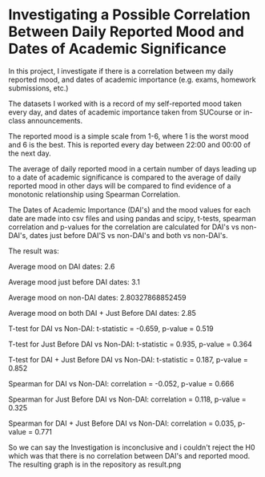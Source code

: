 # Investigating a Possible Correlation Between Daily Reported Mood and Dates of Academic Significance

In this project, I investigate if there is a correlation between my daily reported mood, and dates of academic importance (e.g. exams, homework submissions, etc.)

The datasets I worked with is a record of my self-reported mood taken every day, and dates of academic importance taken from SUCourse or in-class announcements.

The reported mood is a simple scale from 1-6, where 1 is the worst mood and 6 is the best. This is reported every day between 22:00 and 00:00 of the next day.

The average of daily reported mood in a certain number of days leading up to a date of academic significance is compared to the average of daily reported mood in other days will be compared to find evidence of a monotonic relationship using Spearman Correlation.

The Dates of Academic Importance (DAI's) and the mood values for each date are made into csv files and using pandas and scipy, t-tests, spearman correlation and p-values for the correlation are calculated for DAI's vs non-DAI's, dates just before DAI'S vs non-DAI's and both vs non-DAI's.

The result was: 

Average mood on DAI dates: 2.6

Average mood just before DAI dates: 3.1

Average mood on non-DAI dates: 2.80327868852459

Average mood on both DAI + Just Before DAI dates: 2.85

T-test for DAI vs Non-DAI: t-statistic = -0.659, p-value = 0.519

T-test for Just Before DAI vs Non-DAI: t-statistic = 0.935, p-value = 0.364

T-test for DAI + Just Before DAI vs Non-DAI: t-statistic = 0.187, p-value = 0.852

Spearman for DAI vs Non-DAI: correlation = -0.052, p-value = 0.666

Spearman for Just Before DAI vs Non-DAI: correlation = 0.118, p-value = 0.325

Spearman for DAI + Just Before DAI vs Non-DAI: correlation = 0.035, p-value = 0.771


So we can say the Investigation is inconclusive and i couldn't reject the H0 which was that there is no correlation between DAI's and reported mood.
The resulting graph is in the repository as result.png
